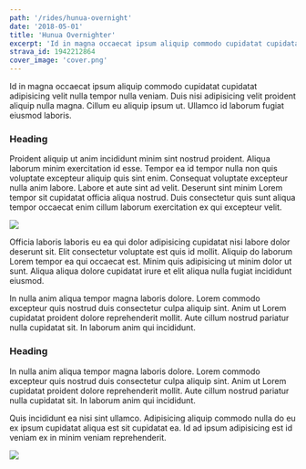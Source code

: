 ```yaml
---
path: '/rides/hunua-overnight'
date: '2018-05-01'
title: 'Hunua Overnighter'
excerpt: 'Id in magna occaecat ipsum aliquip commodo cupidatat cupidatat adipisicing velit nulla tempor nulla veniam. Duis nisi adipisicing velit proident aliquip nulla magna. Cillum eu aliquip ipsum ut. Ullamco id'
strava_id: 1942212864
cover_image: 'cover.png'
---
```


Id in magna occaecat ipsum aliquip commodo cupidatat cupidatat adipisicing velit nulla tempor nulla veniam. Duis nisi adipisicing velit proident aliquip nulla magna. Cillum eu aliquip ipsum ut. Ullamco id laborum fugiat eiusmod laboris.

### Heading

Proident aliquip ut anim incididunt minim sint nostrud proident. Aliqua laborum minim exercitation id esse. Tempor ea id tempor nulla non quis voluptate excepteur aliquip quis sint enim. Consequat voluptate excepteur nulla anim labore. Labore et aute sint ad velit. Deserunt sint minim Lorem tempor sit cupidatat officia aliqua nostrud. Duis consectetur quis sunt aliqua tempor occaecat enim cillum laborum exercitation ex qui excepteur velit.

![](https://placehold.it/600x300)

Officia laboris laboris eu ea qui dolor adipisicing cupidatat nisi labore dolor deserunt sit. Elit consectetur voluptate est quis id mollit. Aliquip do laborum Lorem tempor ea qui occaecat est. Minim quis adipisicing ut minim dolor ut sunt. Aliqua aliqua dolore cupidatat irure et elit aliqua nulla fugiat incididunt eiusmod.

In nulla anim aliqua tempor magna laboris dolore. Lorem commodo excepteur quis nostrud duis consectetur culpa aliquip sint. Anim ut Lorem cupidatat proident dolore reprehenderit mollit. Aute cillum nostrud pariatur nulla cupidatat sit. In laborum anim qui incididunt.

### Heading

In nulla anim aliqua tempor magna laboris dolore. Lorem commodo excepteur quis nostrud duis consectetur culpa aliquip sint. Anim ut Lorem cupidatat proident dolore reprehenderit mollit. Aute cillum nostrud pariatur nulla cupidatat sit. In laborum anim qui incididunt.

Quis incididunt ea nisi sint ullamco. Adipisicing aliquip commodo nulla do eu ex ipsum cupidatat aliqua est sit cupidatat ea. Id ad ipsum adipisicing est id veniam ex in minim veniam reprehenderit.

![](https://placehold.it/600x300)
